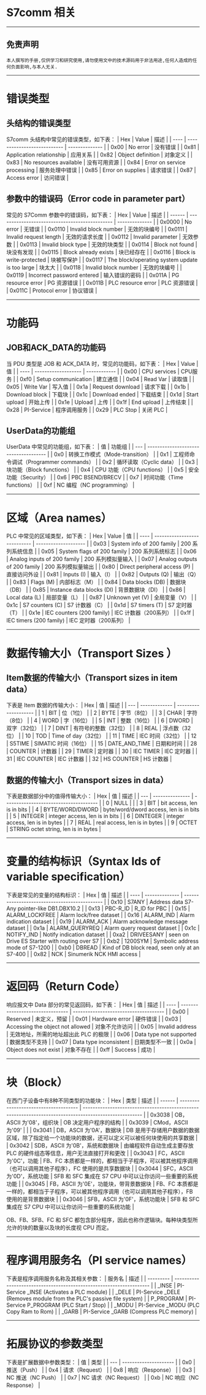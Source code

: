 # S7comm 相关

---

## 免责声明

`本人撰写的手册,仅供学习和研究使用,请勿使用文中的技术源码用于非法用途,任何人造成的任何负面影响,与本人无关.`

---

# 错误类型

## 头结构的错误类型

S7comm 头结构中常见的错误类型，如下表：
| Hex  | Value                       | 描述           |
| ---- | --------------------------- | -------------- |
| 0x00 | No error                    | 没有错误       |
| 0x81 | Application relationship    | 应用关系       |
| 0x82 | Object definition           | 对象定义       |
| 0x83 | No resources available      | 没有可用资源   |
| 0x84 | Error on service processing | 服务处理中错误 |
| 0x85 | Error on supplies           | 请求错误       |
| 0x87 | Access error                | 访问错误       |

## 参数中的错误码（Error code in parameter part）

常见的 S7Comm 参数中的错误码，如下表：
| Hex    | Value                                          | 描述           |
| ------ | ---------------------------------------------- | -------------- |
| 0x0000 | No error                                       | 无错误         |
| 0x0110 | Invalid block number                           | 无效的块编号   |
| 0x0111 | Invalid request length                         | 无效的请求长度 |
| 0x0112 | Invalid parameter                              | 无效参数       |
| 0x0113 | Invalid block type                             | 无效的块类型   |
| 0x0114 | Block not found                                | 块没有发现     |
| 0x0115 | Block already exists                           | 块已经存在     |
| 0x0116 | Block is write-protected                       | 块被写保护     |
| 0x0117 | The block/operating system update is too large | 块太大         |
| 0x0118 | Invalid block number                           | 无效的块编号   |
| 0x0119 | Incorrect password entered                     | 输入错误的密码 |
| 0x011A | PG resource error                              | PG 资源错误     |
| 0x011B | PLC resource error                             | PLC 资源错误    |
| 0x011C | Protocol error                                 | 协议错误       |

---

# 功能码

## JOB和ACK_DATA的功能码

当 PDU 类型是 JOB 和 ACK_DATA 时，常见的功能码，如下表：
| Hex  | Value               | 值           |
| ---- | ------------------- | ------------ |
| 0x00 | CPU services        | CPU服务      |
| 0xf0 | Setup communication | 建立通信     |
| 0x04 | Read Var            | 读取值       |
| 0x05 | Write Var           | 写入值       |
| 0x1a | Request download    | 请求下载     |
| 0x1b | Download block      | 下载块       |
| 0x1c | Download ended      | 下载结束     |
| 0x1d | Start upload        | 开始上传     |
| 0x1e | Upload              | 上传         |
| 0x1f | End upload          | 上传结束     |
| 0x28 | PI-Service          | 程序调用服务 |
| 0x29 | PLC Stop            | 关闭 PLC      |

## UserData的功能组

UserData 中常见的功能组，如下表：
| 值  | 功能组                                |
| --- | ------------------------------------- |
| 0x0 | 转换工作模式（Mode-transition）       |
| 0x1 | 工程师命令调试（Programmer commands） |
| 0x2 | 循环读取（Cyclic data）               |
| 0x3 | 块功能（Block functions）             |
| 0x4 | CPU 功能（CPU functions）              |
| 0x5 | 安全功能（Security）                  |
| 0x6 | PBC BSEND/BRECV                       |
| 0x7 | 时间功能（Time functions）            |
| 0xf | NC 编程（NC programming）              |

---

# 区域（Area names）

PLC 中常见的区域类型，如下表：
| Hex  | Value                        | 值                   |
| ---- | ---------------------------- | -------------------- |
| 0x03 | System info of 200 family    | 200 系列系统信息      |
| 0x05 | System flags of 200 family   | 200 系列系统标志      |
| 0x06 | Analog inputs of 200 family  | 200 系列模拟量输入    |
| 0x07 | Analog outputs of 200 family | 200 系列模拟量输出    |
| 0x80 | Direct peripheral access (P) | 直接访问外设         |
| 0x81 | Inputs (I)                   | 输入（I）            |
| 0x82 | Outputs (Q)                  | 输出（Q）            |
| 0x83 | Flags (M)                    | 内部标志（M）        |
| 0x84 | Data blocks (DB)             | 数据块（DB）         |
| 0x85 | Instance data blocks (DI)    | 背景数据块（DI）     |
| 0x86 | Local data (L)               | 局部变量（L）        |
| 0x87 | Unknown yet (V)              | 全局变量（V）        |
| 0x1c | S7 counters (C)              | S7 计数器（C）        |
| 0x1d | S7 timers (T)                | S7 定时器（T）        |
| 0x1e | IEC counters (200 family)    | IEC 计数器（200系列） |
| 0x1f | IEC timers (200 family)      | IEC 定时器（200系列） |

---

# 数据传输大小（Transport Sizes ）

## Item数据的传输大小（Transport sizes in item data）

下表是 Item 数据的传输大小：
| Hex | 值            | 描述                 |
| --- | ------------- | -------------------- |
| 1   | BIT           | 位（1位）            |
| 2   | BYTE          | 字节（8位）          |
| 3   | CHAR          | 字符（8位）          |
| 4   | WORD          | 字（16位）           |
| 5   | INT           | 整数（16位）         |
| 6   | DWORD         | 双字（32位）         |
| 7   | DINT          | 有符号的整数（32位） |
| 8   | REAL          | 浮点数（32位）       |
| 10  | TOD           | Time of day（32位）  |
| 11  | TIME          | IEC 时间（32位）      |
| 12  | S5TIME        | SIMATIC 时间（16位）  |
| 15  | DATE_AND_TIME | 日期和时间           |
| 28  | COUNTER       | 计数器               |
| 29  | TIMER         | 定时器               |
| 30  | IEC TIMER     | IEC 定时器            |
| 31  | IEC COUNTER   | IEC 计数器            |
| 32  | HS COUNTER    | HS 计数器             |

## 数据的传输大小（Transport sizes in data）

下表是数据部分中的值得传输大小：
| Hex | 值              | 描述                                   |
| --- | --------------- | -------------------------------------- |
| 0   | NULL            |                                        |
| 3   | BIT             | bit access, len is in bits             |
| 4   | BYTE/WORD/DWORD | byte/word/dword access, len is in bits |
| 5   | INTEGER         | integer access, len is in bits         |
| 6   | DINTEGER        | integer access, len is in bytes        |
| 7   | REAL            | real access, len is in bytes           |
| 9   | OCTET           | STRING 	octet string, len is in bytes  |

---

# 变量的结构标识（Syntax Ids of variable specification）

下表是常见的变量的结构标识：
| Hex  | 值             | 描述                                          |
| ---- | -------------- | --------------------------------------------- |
| 0x10 | S7ANY          | Address data S7-Any pointer-like DB1.DBX10.2  |
| 0x13 | PBC-R_ID       | R_ID for PBC                                  |
| 0x15 | ALARM_LOCKFREE | Alarm lock/free dataset                       |
| 0x16 | ALARM_IND      | Alarm indication dataset                      |
| 0x19 | ALARM_ACK      | Alarm acknowledge message dataset             |
| 0x1a | ALARM_QUERYREQ | Alarm query request dataset                   |
| 0x1c | NOTIFY_IND     | Notify indication dataset                     |
| 0xa2 | DRIVEESANY     | seen on Drive ES Starter with routing over S7 |
| 0xb2 | 1200SYM        | Symbolic address mode of S7-1200              |
| 0xb0 | DBREAD         | Kind of DB block read, seen only at an S7-400 |
| 0x82 | NCK            | Sinumerik NCK HMI access                      |

---

# 返回码（Return Code）

响应报文中 Data 部分的常见返回码，如下表：
| Hex  | 值                               | 描述                                  |
| ---- | -------------------------------- | ------------------------------------- |
| 0x00 | Reserved                         | 未定义，预留                          |
| 0x01 | Hardware error                   | 硬件错误                              |
| 0x03 | Accessing the object not allowed | 对象不允许访问                        |
| 0x05 | Invalid address                  | 无效地址，所需的地址超出此 PLC 的极限 |
| 0x06 | Data type not supported          | 数据类型不支持                        |
| 0x07 | Data type inconsistent           | 日期类型不一致                        |
| 0x0a | Object does not exist            | 对象不存在                            |
| 0xff | Success                          | 成功                                  |

---

# 块（Block）

在西门子设备中有8种不同类型的功能块：
| Hex    | 类型                                  | 描述                                                                                                   |
| ------ | ------------------------------------- | ------------------------------------------------------------------------------------------------------ |
| 0x3038 | OB，ASCII 为'08'，组织块               | OB 决定用户程序的结构                                                                                   |
| 0x3039 | CMod，ASCII 为'09'                     |                                                                                                        |
| 0x3041 | DB，ASCII 为'0A'，数据块               | DB 是用于存储用户数据的数据区域，除了指定给一个功能块的数据，还可以定义可以被任何块使用的共享数据      |
| 0x3042 | SDB，ASCII 为'0B'，系统和数据块        | 由编程软件自动生成主要存放 PLC 的硬件组态等信息，用户无法直接打开和更改                                  |
| 0x3043 | FC，ASCII 为'0C'，功能                 | FB、FC 本质都是一样的，都相当于子程序，可以被其他程序调用（也可以调用其他子程序），FC 使用的是共享数据块 |
| 0x3044 | SFC，ASCII 为'0D'，系统功能            | SFB 和 SFC 集成在 S7 CPU 中可以让你访问一些重要的系统功能                                                   |
| 0x3045 | FB，ASCII 为'0E'，功能块，带背景数据块 | FB、FC 本质都是一样的，都相当于子程序，可以被其他程序调用（也可以调用其他子程序），FB 使用的是背景数据块 |
| 0x3046 | SFB，ASCII 为'0F'，系统功能块          | SFB 和 SFC 集成在 S7 CPU 中可以让你访问一些重要的系统功能                                                   |

OB、FB、SFB、FC 和 SFC 都包含部分程序，因此也称作逻辑块。每种块类型所允许的块的数量以及块的长度视 CPU 而定。

---

# 程序调用服务名（PI service names）

下表是程序调用服务名称及其相关参数：
| 服务名    | 描述                                                                 |
| --------- | -------------------------------------------------------------------- |
| _INSE     | PI-Service _INSE (Activates a PLC module)                            |
| _DELE     | PI-Service _DELE (Removes module from the PLC's passive file system) |
| P_PROGRAM | PI-Service P_PROGRAM (PLC Start / Stop)                              |
| _MODU     | PI-Service _MODU (PLC Copy Ram to Rom)                               |
| _GARB     | PI-Service _GARB (Compress PLC memory)                               |

---

# 拓展协议的参数类型

下表是扩展数据中参数类型：
| 值  | 类型                  |
| --- | --------------------- |
| 0x0 | 推送（Push）          |
| 0x4 | 请求（Request）       |
| 0x8 | 响应（Response）      |
| 0x3 | NC 推送（NC Push）     |
| 0x7 | NC 请求（NC Request）  |
| 0xb | NC 响应（NC Response） |
